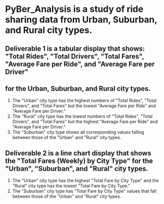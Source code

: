 # PyBer_Analysis is a study of ride sharing data from Urban, Suburban, and Rural city types.

## Deliverable 1 is a tabular display that shows: "Total Rides", "Total Drivers", "Total Fares", "Average Fare per Ride", and "Average Fare per Driver"
## for the Urban, Suburban, and Rural city types.

  1.  The "Urban" city type has the highest numbers of "Total Rides", "Total Drivers", and "Total Fares" but the lowest "Average Fare per Ride" and "Average Fare per Driver." 
  2.  The "Rural" city type has the lowest numbers of "Total Rides", "Total Drivers", and "Total Fares" but the highest "Average Fare per Ride" and "Average Fare per Driver."
  3.  The "Suburban" city type shows all corresponding values falling between those of the "Urban" and "Rural" city types.

## Deliverable 2 is a line chart display that shows the "Total Fares (Weekly) by City Type" for the "Urban", "Suburban", and "Rural" city types.
  1.  The "Urban" city type has the highest "Total Fare by City Type" and the "Rural" city type has the lowest "Total Fare by City Type."
  2.  The "Suburban" city type has "Total Fare by City Type" values that fall between those of the "Urban" and "Rural" city types.
